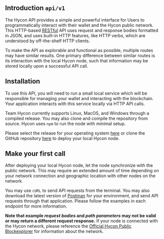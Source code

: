 ## Introduction `api/v1`

The Hycon API provides a simple and powerful interface for Users to programmatically interact with their wallet and the Hycon public network. This HTTP-based [RESTful](https://en.wikipedia.org/wiki/Representational_state_transfer) API uses request and response bodies formatted in JSON, and uses built-in HTTP features, like HTTP verbs, which are understood by off-the-shelf HTTP clients. 

To make the API as explorable and functional as possible, multiple routes may have similar results. One primary difference between similar routes is its interaction with the local Hycon node, such that information may be stored locally upon a successful API call. 

## Installation

To use this API, you will need to run a small local service which will be responsible for managing your wallet and interacting with the blockchain. Your application interacts with this service locally via HTTP API calls.

Team Hycon currently supports Linux, MacOS, and Windows through a compiled release. You may also clone and compile the repository from source. Hycon uses `npm` to run the node with minimal setup.

Please select the release for your operating system [here](https://github.com/team-hycon/hycon-core/releases) or clone the GitHub repository [here](https://github.com/team-hycon/hycon-core) to deploy your local Hycon node.

## Make your first call

After deploying your local Hycon node, let the node synchronize with the public network. This may require an extended amount of time depending on your network connection and geographic location with other nodes on the network. 

You may use `cURL` to send API requests from the terminal. You may also download the latest version of [Postman](https://www.getpostman.com/) for your environment, and send API requests through that application. Please follow the examples in each endpoint for more information. 

**Note that example _request bodies_ and _path parameters_ may not be valid or may return a different request response.** If your node is connected with the Hycon network, please reference the [Official Hycon Public Blockexplorer](https://explorer.hycon.io) for information about the network.


